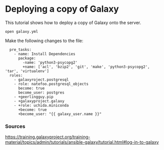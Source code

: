 # Deploying a copy of Galaxy
This tutorial shows how to deploy a copy of Galaxy onto the server. 

```open galaxy.yml``` 

Make the following changes to the file:
```
  pre_tasks:
    - name: Install Dependencies
      package:
        -name: 'python3-psycopg2'
        +name: ['acl', 'bzip2', 'git', 'make', 'python3-psycopg2', 'tar', 'virtualenv']
  roles:
    - galaxyroject.postgresql
    - role: natefoo.postgresql_objects
      become: true
      become_user: postgres
    - +geerlingguy.pip
    - +galaxyproject.galaxy
    - +role: uchida.miniconda
      +become: true
      +become_user: "{{ galaxy_user.name }}"
```

### Sources
https://training.galaxyproject.org/training-material/topics/admin/tutorials/ansible-galaxy/tutorial.html#log-in-to-galaxy
